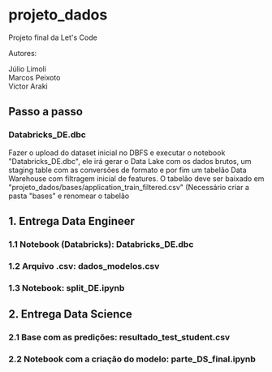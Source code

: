# projeto_dados
Projeto final da Let's Code

Autores:

Júlio Limoli </br>
Marcos Peixoto </br>
Victor Araki </br>

## Passo a passo

### Databricks_DE.dbc

Fazer o upload do dataset inicial no DBFS e executar o notebook "Databricks_DE.dbc", ele irá gerar o Data Lake com os dados brutos, um staging table com as conversões de formato e por fim um tabelão Data Warehouse com filtragem inicial de features. O tabelão deve ser baixado em "projeto_dados/bases/application_train_filtered.csv" (Necessário criar a pasta "bases" e renomear o tabelão

### 

## 1. Entrega Data Engineer

### 1.1 Notebook (Databricks): Databricks_DE.dbc

### 1.2 Arquivo .csv: dados_modelos.csv

### 1.3 Notebook: split_DE.ipynb

## 2. Entrega Data Science

### 2.1 Base com as predições: resultado_test_student.csv

### 2.2 Notebook com a criação do modelo: parte_DS_final.ipynb
